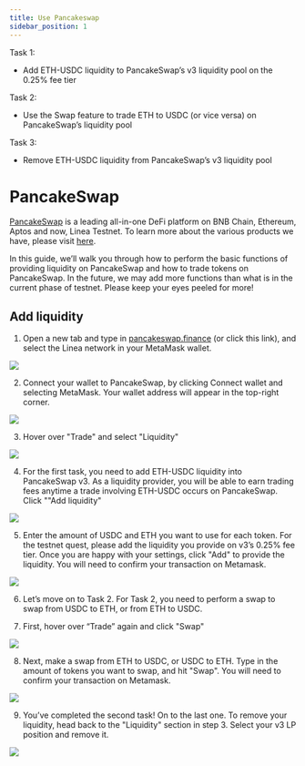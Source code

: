 ```yaml
---
title: Use Pancakeswap
sidebar_position: 1
---
```


Task 1:

- Add ETH-USDC liquidity to PancakeSwap’s v3 liquidity pool on the 0.25% fee tier

Task 2:

- Use the Swap feature to trade ETH to USDC (or vice versa) on PancakeSwap’s liquidity pool

Task 3:

- Remove ETH-USDC liquidity from PancakeSwap’s v3 liquidity pool

# PancakeSwap

[PancakeSwap](https://pancakeswap.finance/) is a leading all-in-one DeFi platform on BNB Chain, Ethereum, Aptos and now, Linea Testnet. To learn more about the various products we have, please visit [here](https://pancakeswap.finance/).

In this guide, we’ll walk you through how to perform the basic functions of providing liquidity on PancakeSwap and how to trade tokens on PancakeSwap. In the future, we may add more functions than what is in the current phase of testnet. Please keep your eyes peeled for more!

## Add liquidity

1. Open a new tab and type in [pancakeswap.finance](https://pancakeswap.finance/) (or click this link), and select the Linea network in your MetaMask wallet.

![](/img/quests/pancakeswap/select_network.png)

2. Connect your wallet to PancakeSwap, by clicking Connect wallet and selecting MetaMask. Your wallet address will appear in the top-right corner.

![](/img/quests/pancakeswap/connect_wallet.png)

3. Hover over "Trade" and select "Liquidity"

![](/img/quests/pancakeswap/visit_liquidity.png)

4. For the first task, you need to add ETH-USDC liquidity into PancakeSwap v3. As a liquidity provider, you will be able to earn trading fees anytime a trade involving ETH-USDC occurs on PancakeSwap. Click ""Add liquidity"

![](/img/quests/pancakeswap/add_liquidity.png)

5. Enter the amount of USDC and ETH you want to use for each token. For the testnet quest, please add the liquidity you provide on v3’s 0.25% fee tier. Once you are happy with your settings, click "Add" to provide the liquidity. You will need to confirm your transaction on Metamask.

![](/img/quests/pancakeswap/add_liquidity_2.png)

6. Let’s move on to Task 2. For Task 2, you need to perform a swap to swap from USDC to ETH, or from ETH to USDC.

7. First, hover over “Trade” again and click "Swap"

![](/img/quests/pancakeswap/go_to_swap.png)

8. Next, make a swap from ETH to USDC, or USDC to ETH. Type in the amount of tokens you want to swap, and hit "Swap". You will need to confirm your transaction on Metamask.

![](/img/quests/pancakeswap/swap.png)

9. You’ve completed the second task! On to the last one. To remove your liquidity, head back to the "Liquidity" section in step 3. Select your v3 LP position and remove it.

![](/img/quests/pancakeswap/remove_liquidity.png)
